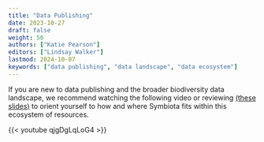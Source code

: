 ```yaml
---
title: "Data Publishing"
date: 2023-10-27
draft: false
weight: 50
authors: ["Katie Pearson"]
editors: ["Lindsay Walker"]
lastmod: 2024-10-07
keywords: ["data publishing", "data landscape", "data ecosystem"]
---
```


If you are new to data publishing and the broader biodiversity data landscape, we recommend watching the following video or reviewing [(these slides)](https://symbiota.org/wp-content/uploads/2024_SSG_-BiodiversityEcosystem.pdf) to orient yourself to how and where Symbiota fits within this ecosystem of resources. 

{{< youtube qjgDgLqLoG4 >}}
